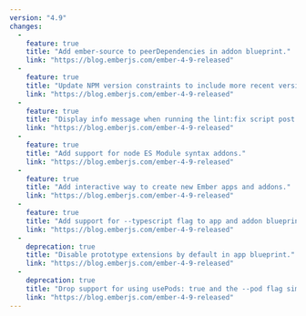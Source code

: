 ```yaml
---
version: "4.9"
changes:
  -
    feature: true
    title: "Add ember-source to peerDependencies in addon blueprint."
    link: "https://blog.emberjs.com/ember-4-9-released"
  -
    feature: true
    title: "Update NPM version constraints to include more recent versions."
    link: "https://blog.emberjs.com/ember-4-9-released"
  -
    feature: true
    title: "Display info message when running the lint:fix script post blueprint generation."
    link: "https://blog.emberjs.com/ember-4-9-released"
  -
    feature: true
    title: "Add support for node ES Module syntax addons."
    link: "https://blog.emberjs.com/ember-4-9-released"
  -
    feature: true
    title: "Add interactive way to create new Ember apps and addons."
    link: "https://blog.emberjs.com/ember-4-9-released"
  -
    feature: true
    title: "Add support for --typescript flag to app and addon blueprints."
    link: "https://blog.emberjs.com/ember-4-9-released"
  -
    deprecation: true
    title: "Disable prototype extensions by default in app blueprint."
    link: "https://blog.emberjs.com/ember-4-9-released"
  -
    deprecation: true
    title: "Drop support for using usePods: true and the --pod flag simultaneously."
    link: "https://blog.emberjs.com/ember-4-9-released"
---
```

